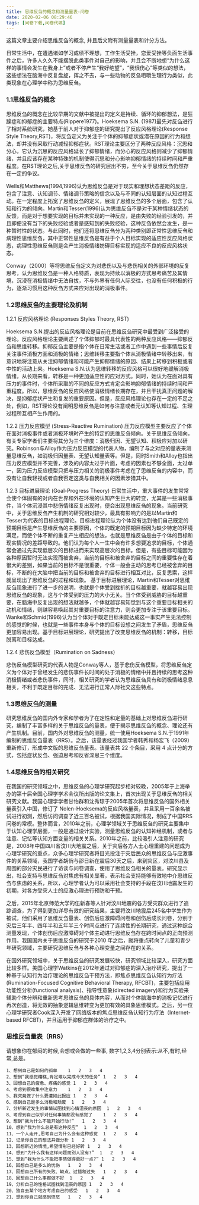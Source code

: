 ```yaml
---
title: 思维反刍的概念和测量量表-问卷
date: 2020-02-06 08:29:46
tags: [问卷下载,问卷代填]
---
```


这篇文章主要介绍思维反刍的概念, 并且后文附有测量量表和计分方法。

日常生活中，在遭遇诸如学习成绩不理想，工作生活受挫，恋爱受挫等负面生活事件之后，许多人久久不能摆脱此类事件对自己的影响，并且会不断地想“为什么这样的事情会发生在我身上”或者不停产生“我好绝望”，“我很伤心”等类似的想法，这些想法在脑海中反复盘旋，挥之不去，与一些动物的反刍咀嚼生理行为类似，此类现象在心理学中称为思维反刍。

### 1.1思维反刍的概念



思维反刍的概念在比较早期的文献中被提出的定义是持续、循环的抑郁想法，是狂躁症和抑郁症的主要特点(Rippere1977)。Hoeksema S.N. (1987)最先对反刍进行了相对系统研究，她基于前人对于抑郁症的研究提出了反应风格理论(Response Style Theory,RST)，将反刍定义为关注于个体的抑郁症状或潜在原因的行为和想法，却并没有采取行动减轻抑郁症状。RST理论主要区分了两种反应风格：沉思和分心，它认为沉思的反应风格延长了抑郁情绪，而分心的反应风格则减少了抑郁情绪，并且应该存在某种特殊的机制使得沉思和分心影响抑郁情绪的持续时间和严重程度。在RST理论之后,关于思维反刍的研究层出不穷，至今关于思维反刍仍然存在一定的争议。

Wells和Matthews(1994,1996)认为思维反刍是对于现实和理想状态差距的反应，包含了注意、认知调节、情绪调节策略的信念以及与不同的认知层面的认知过程互动。在一定程度上拓宽了思维反刍的定义，展现了思维反刍的多个层面，包含了认知和行为的倾向。Martin和Tesser(1996)认为思维反刍不是对于某种情绪状态的反馈，而是对于想要实现的目标并未实现的一种反应，是由失败的经验引发的，并且即便没有当下的失败经验或者是感知到的失败经验，这种反刍依然会发生，是一种暂时性的状态。与此同时，他们还将思维反刍分为两种类别即正常性思维反刍和病理性思维反刍，其中正常性思维反刍是有益于个人目标实现的适应性反应风格状态，病理性思维反刍则是会产生消极情绪妨碍目标实现的适应不良的反应风格状态。

Conway（2000）等将思维反刍定义为对悲伤以及与悲伤相关的外部环境的反复思考，认为思维反刍是一种人格特质，表现为持续以消极的方式思考痛苦及其情境，沉浸在消极情绪中无法自拔，不与外界有任何人际交往，也没有任何积极的行为，逐渐习惯用这种反刍方式来应对出现的消极事件。

### 1.2思维反刍的主要理论及机制

1.2.1 反应风格理论  (Responses Styles Theory, RST)

Hoeksema S.N.提出的反应风格理论是目前在思维反刍研究中最受到广泛接受的理论。反应风格理论主要阐述了个体抑郁时最具代表性的两种反应风格——抑郁反刍和思维转移。抑郁反刍主要是指个体在日常生活或者工作中遇到一些事情后反复关注事件消极方面和消极的情绪；思维转移主要指个体从消极情绪中转移出来，有意识地将注意从关注抑郁情绪和可能产生抑郁情绪的原因、结果上转移到积极或者中性的活动上来。Hoeksema S.N.认为思维转移的反应风格可以很好地缓解消极情绪，从长期来看，转移是一种更加适应性的应对方式。同时，她认为在面对具有压力的事件时，个体所采取的不同的反应方式肯定会影响抑郁情绪的持续时间和严重程度。所以，思维反刍的反应风格使消极情绪长期存在，并且干扰真正问题的解决，是抑郁症状产生和复发的重要原因。但是，反应风格理论也存在一定的不足之处，例如，RST理论没有阐明思维反刍是如何与注意或者元认知等认知过程、生理过程所互相产生作用的。

1.2.2 压力反应模型  (Stress-Reactive Rumination)
压力反应模型主要反应了个体在面对消极事件或者消极环境时产生的特定的思维反刍倾向。关于思维反刍倾向，有关专家学者们主要将其分为三个维度：消极归因、无望认知、积极应对加以研究。Robinson与Alloy作为压力反应模型的代表人物，编制了与之对应的量表来测量思维反刍，如消极归因量表、无望认知量表等。但是，同时Smith和Alloy也指出压力反应模型并不完善，涉及的内容太过于片面，考虑的因素也不够全面，太过单一，因为压力反应模型只把与压力相关的消极事件考虑在了思维反刍的内容中，而没有让自我轻视或者自我否定这类与自我相关的因素涉猎其中。

1.2.3 目标进展理论 (Goal-Progress Theory)
日常生活中，重大事件的发生常常会使个体固有的对内在世界和外在环境的认知产生巨大的转变，尤其是一些消极事件，当个体沉浸其中悲伤情绪反复出现时，便会出现思维反刍的现象。当前研究中，关于思维反刍产生机制的研究相对较少，最具有影响力的是以Martin和Tesser为代表的目标进程理论。目标进程理论认为个体没有达到他们自己既定的预期目标是产生思维反刍的主要原因，个体的既定的预期目标因为缺少特定的环境满足，而使个体不断的重复产生相应的想法，也就是思维反刍是由于个体的目标和现实情况的差距导致的。他们认为每个人一生中会有许多想要追求的目标，个体通常会通过先实现低层次的目标进而来实现高层次的目标。但是，有些目标可能因为各种原因暂时无法实现而被舍弃，当前的目标和被舍弃的目标之间的重要性存在着很大的差别，如果当前的目标不是很重要，个体一般会主动的思考已经被舍弃的目标，不断的在大脑中把当前的目标和被舍弃的目标进行相互对比，反复思索，这样就呈现出了思维反刍的过程和现象。
基于目标进展理论，Martin和Tesser对思维反刍现象进行了进一步的说明，也就是个体受到挫折的目标越重要，就越容易出现思维反刍的现象，这与个体受到的压力的大小无关。当个体受到威胁的目标越重要，在脑海中反复出现的想法就越多，个体就越容易知觉到与这个重要目标相关的动机和情绪，则越容易唤起其对重要目标的注意力，则会更加专注于该重要目标。
Wanke和Schmid(1996)认为当个体对于既定目标未能达成这一事实产生无法控制的感觉的时候，也就是一些事件本身与个体的目标设想之间发生了矛盾，思维反刍更加容易出现。基于目标进展理论，研究提出了改变思维反刍的机制：转移，目标脱离和目标达成。

1.2.4 悲伤反刍模型（Rumination on Sadness）

悲伤反刍模型研究的代表人物是Conway等人，基于悲伤反刍模型，将思维反刍定义为个体对于曾经发生的悲伤事件长时间的处于消极的情绪中并且持续的思考这种消极情绪或者悲伤事件，同时，相关研究的学者认为思维反刍具有和消极情绪息息相关，不利于既定目标的完成、无法进行正常人际社交这些特点。

### 1.3思维反刍的测量

研究思维反刍的国内外专家和学者为了在定性和定量的基础上对思维反刍进行研究，编制了丰富多样的关于思维反刍的量表，便于揭示思维反刍的概念、理论还有产生机制。目前，国内外对思维反刍的测量，统一使用Hoeksema S.N.于1991年编制的思维反刍量表（RRS）。之后，该量表经过我国学者韩秀和杨宏飞（2009）重新修订，形成中文版的思维反刍量表。该量表共 22 个条目，采用 4 点计分的方式，包括症状反刍、强迫思考和反省深思三个维度。 

### 1.4思维反刍的相关研究

在我国的研究领域之中，思维反刍的心理学研究起步相对较晚，2005年于上海举办的第十届全国心理学学术会议所出版的论文集上，首次出现关于思维反刍的相关研究文献。我国心理学学者甘怡群和沈秀琼于2005年首次将思维反刍的国外相关量表引入中国，修订了 Nolen-Hoeksema的反应风格量表，并且采用一百余名被试进行初测，然后访问调查了近三百名被试，根据我国实际情况，制成了中国RRS问卷的常模。整体而言，2010年之前，心理学领域关于思维反刍的研究主要集中于认知心理学层面，一般是通过设计实验，测量思维反刍的认知神经机制，或者与注意、记忆等认知方面变量的相关关系。2010年之前，比较吸引人注意的研究是，2008年中国四川省汶川大地震之后，关于灾后各方人士心理重建的问题成为心理学研究的重点，众多心理学研究者将目光投注于灾后民众的思维反刍与应激事件的关系领域，我国学者胡俏与邵日新在震后30天之后，来到灾区，对汶川县及周围的部分灾民进行了访谈与问卷调查，使用了思维反刍相关的量表。研究显示出，社会支持与思维反刍对焦虑有相关显著，表示社会支持能够有效地中介思维反刍与焦虑的关系，所以，心理学者认为可以采用社会支持的手段在汶川地震发生的初期，对各方受灾人士的应激心理进行预防和干预。

之后，2015年北京师范大学的伍新春等人针对汶川地震的各方受灾群众进行了追踪调查，为了得到更加详尽有效的研究结果，主要将汶川地震后245名中学生作为被试，他们采用了思维反刍量表、创伤后应激障碍问卷和创伤后成长问卷，分别于灾后三年半、四年半和五年半三个时间点进行了连续性的长期研究，通过这种综合测量发现，个体创伤后应激障碍对个体主动进行思维反刍存在跨时间点的正向预测作用。我国国内关于思维反刍的研究于2010 年之后，就将重点转向了儿童和青少年研究领域，主要研究思维反刍与各种心理变量之间存在的关系。

在国外研究领域中，关于思维反刍的研究发展较快，研究领域比较深入，研究方面比较多样。美国心理学Watkins在2012年通过对抑郁症的深入治疗研究，提出了一种基于认知行为治疗理论的思维反刍干预方法，即焦点思维反刍认知行为疗法(Rumination-Focused Cognitive Behavioral Therapy, RFCBT)，主要包括应用功能性分析(functional analysis)、指导性意象(directed imagery)和行为实验来辅助个体分辨和重新思考思维反刍的具体内容，从而对个体脑海中的消极记忆进行再次创造，将无效的抽象逻辑思维转变为更加有效的具象思维模式。之后，另一位心理学研究者Cook深入开发了网络版本的焦点思维反刍认知行为疗法（Internet-based RFCBT)，并且运用于抑郁症群体的治疗之中。


### 思维反刍量表（RRS）
请想象你在郁闷的时候,会想或会做的一些事, 数字1,2,3,4分别表示:从不,有时,经常,总是。


    1、想到自己是如何的孤单	1	2	3	4
    2、想到“我感觉糟糕,肯定难以完成今天的任务”	1	2	3	4
    3、回想自己的疲惫、疼痛的感觉	1	2	3	4
    4、考虑到很难集中注意力	1	2	3	4
    5、我究竟做了什么要遭如此报应	1	2	3	4
    6、感到自己是多么消极和颓废	1	2	3	4
    7、分析新近发生的事情试图找到心情沮丧的原因	1	2	3	4
    8、考虑到自己似乎对任何事情都没有感觉了	1	2	3	4
    9、想到“我为什么不能开始行动!”	1	2	3	4
    10、想到“我为什么总是有这种反应”	1	2	3	4
    11、一个人走开,思考自己为什么会有这种感觉	1	2	3	4
    12、记录你自己的想法并做分析	1	2	3	4
    13、回想新近的情境,希望情形已经好转	1	2	3	4
    14、想到"为什么我有这样问题而别人没有?”	1	2	3	4
    15、想到“我为什么不能把事情做得更好一点?”	1	2	3	4
    16、回想自己是多么的忧伤	1	2	3	4
    17、回想自己所有的失败、缺点、过错和过失	1	2	3	4
    18、回想自己什么事都做不好	1	2	3	4
    19、分析自己的性格试图找到沮丧的原因	1	2	3	4
    20、独自去某个地方考虑自己的感受	1	2	3	4
    21、想到你自己就感到愤怒	1	2	3	4
